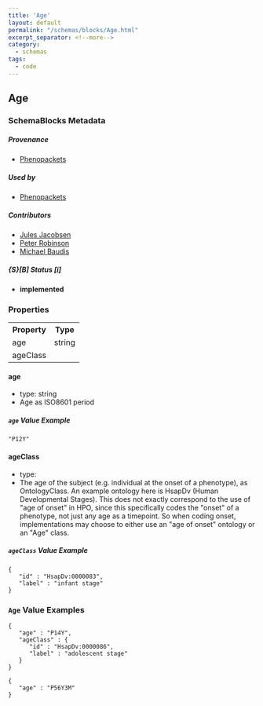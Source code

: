 ```yaml
---
title: 'Age'
layout: default
permalink: "/schemas/blocks/Age.html"
excerpt_separator: <!--more-->
category:
  - schemas
tags:
  - code
---
```


## Age

### SchemaBlocks Metadata

##### Provenance  

* [Phenopackets](https://github.com/phenopackets/phenopacket-schema/blob/master/docs/age.rst)  

##### Used by  

* [Phenopackets](https://github.com/phenopackets/phenopacket-schema/blob/master/docs/age.rst)  

##### Contributors  

* [Jules Jacobsen](https://orcid.org/0000-0002-3265-1591)  
* [Peter Robinson](https://orcid.org/0000-0002-0736-91998)  
* [Michael Baudis](https://orcid.org/0000-0002-9903-4248)  

##### {S}[B] Status  [[i]](https://schemablocks.org/about/sb-status-levels.html)

* __implemented__  

<!--more-->

### Properties

<table>
  <tr>
    <th>Property</th>
    <th>Type</th>
  </tr>
  <tr>
    <td>age</td>
    <td>string</td>
  </tr>
  <tr>
    <td>ageClass</td>
    <td></td>
  </tr>

</table>

    
#### age

* type: string
* Age as ISO8601 period

##### `age` Value Example  

```
"P12Y"
```
    
#### ageClass

* type: 
* The age of the subject (e.g. individual at the onset of a phenotype),
as OntologyClass. An example ontology here is HsapDv (Human
Developmental Stages).
This does not exactly correspond to the use of "age of onset" in HPO,
since this specifically codes the "onset" of a phenotype, not just any
age as a timepoint. So when coding onset, implementations may choose
to either use an "age of onset" ontology or an "Age" class.


##### `ageClass` Value Example  

```
{
   "id" : "HsapDv:0000083",
   "label" : "infant stage"
}
```

### `Age` Value Examples  

```
{
   "age" : "P14Y",
   "ageClass" : {
      "id" : "HsapDv:0000086",
      "label" : "adolescent stage"
   }
}
```
```
{
   "age" : "P56Y3M"
}
```

